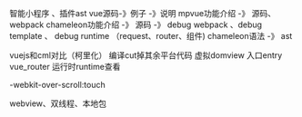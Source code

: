 智能小程序 、插件ast
vue源码-》例子 -》说明 
mpvue功能介绍 -》 源码、webpack
chameleon功能介绍 -》 源码 -》 debug webpack 、debug template 、 debug runtime
（request、router、组件) 
chameleon语法 -》 ast

vuejs和cml对比（柯里化）
编译cut掉其余平台代码
虚拟domview
入口entry
vue_router
运行时runtime查看

-webkit-over-scroll:touch

webview、双线程、本地包